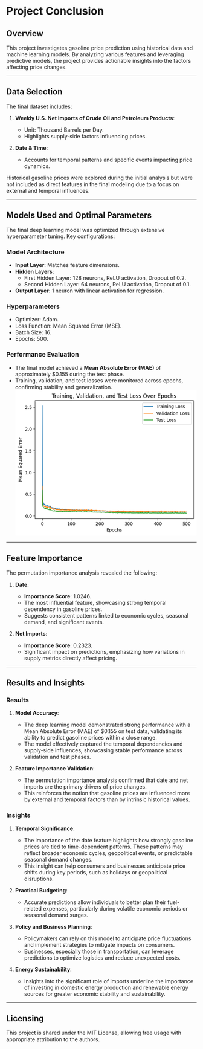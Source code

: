 
# Project Conclusion

## Overview
This project investigates gasoline price prediction using historical data and machine learning models. By analyzing various features and leveraging predictive models, the project provides actionable insights into the factors affecting price changes.

---

## Data Selection
The final dataset includes:
1. **Weekly U.S. Net Imports of Crude Oil and Petroleum Products**:
   - Unit: Thousand Barrels per Day.
   - Highlights supply-side factors influencing prices.

2. **Date & Time**:
   - Accounts for temporal patterns and specific events impacting price dynamics.

Historical gasoline prices were explored during the initial analysis but were not included as direct features in the final modeling due to a focus on external and temporal influences.

---

## Models Used and Optimal Parameters
The final deep learning model was optimized through extensive hyperparameter tuning. Key configurations:

### Model Architecture
- **Input Layer**: Matches feature dimensions.
- **Hidden Layers**:
  - First Hidden Layer: 128 neurons, ReLU activation, Dropout of 0.2.
  - Second Hidden Layer: 64 neurons, ReLU activation, Dropout of 0.1.
- **Output Layer**: 1 neuron with linear activation for regression.

### Hyperparameters
- Optimizer: Adam.
- Loss Function: Mean Squared Error (MSE).
- Batch Size: 16.
- Epochs: 500.

### Performance Evaluation
- The final model achieved a **Mean Absolute Error (MAE)** of approximately $0.155 during the test phase.
- Training, validation, and test losses were monitored across epochs, confirming stability and generalization.
![Training, Validation, and Test Loss](loss.png)

---

## Feature Importance
The permutation importance analysis revealed the following:

1. **Date**:
   - **Importance Score**: 1.0246.
   - The most influential feature, showcasing strong temporal dependency in gasoline prices.
   - Suggests consistent patterns linked to economic cycles, seasonal demand, and significant events.

2. **Net Imports**:
   - **Importance Score**: 0.2323.
   - Significant impact on predictions, emphasizing how variations in supply metrics directly affect pricing.

---

## Results and Insights

### Results
1. **Model Accuracy**:
   - The deep learning model demonstrated strong performance with a Mean Absolute Error (MAE) of $0.155 on test data, validating its ability to predict gasoline prices within a close range.
   - The model effectively captured the temporal dependencies and supply-side influences, showcasing stable performance across validation and test phases.

2. **Feature Importance Validation**:
   - The permutation importance analysis confirmed that date and net imports are the primary drivers of price changes.
   - This reinforces the notion that gasoline prices are influenced more by external and temporal factors than by intrinsic historical values.

### Insights
1. **Temporal Significance**:
   - The importance of the date feature highlights how strongly gasoline prices are tied to time-dependent patterns. These patterns may reflect broader economic cycles, geopolitical events, or predictable seasonal demand changes.
   - This insight can help consumers and businesses anticipate price shifts during key periods, such as holidays or geopolitical disruptions.

2. **Practical Budgeting**:
   - Accurate predictions allow individuals to better plan their fuel-related expenses, particularly during volatile economic periods or seasonal demand surges.

3. **Policy and Business Planning**:
   - Policymakers can rely on this model to anticipate price fluctuations and implement strategies to mitigate impacts on consumers.
   - Businesses, especially those in transportation, can leverage predictions to optimize logistics and reduce unexpected costs.

4. **Energy Sustainability**:
   - Insights into the significant role of imports underline the importance of investing in domestic energy production and renewable energy sources for greater economic stability and sustainability.

---

## Licensing
This project is shared under the MIT License, allowing free usage with appropriate attribution to the authors.

